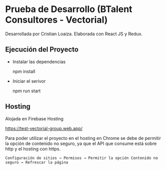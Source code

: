 # Prueba de Desarrollo (BTalent Consultores - Vectorial)

Desarrollada por Cristian Loaiza.
Elaborada con React JS y Redux.

## Ejecución del Proyecto

* Instalar las dependencias

  npm install
  
* Iniciar el serivor

  npm run start

## Hosting

Alojada en Firebase Hosting

  https://test-vectorial-group.web.app/
  
Para poder utilizar el proyecto en el hosting en Chrome se debe de permitir la opción de contenido no seguro, ya que el API que consume está sobre http y el hosting con https.

    Configuración de sitios → Permisos → Permitir la opción Contenido no seguro → Refrescar la página
